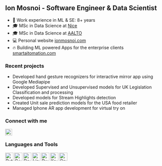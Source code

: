 ## Ion Mosnoi - Software Engineer & Data Scientist 

- :notebook: Work experience in ML & SE: 8+ years
- :mortar_board: MSc in Data Science at [Nice](https://www.hse.ru/ma/datasci/)
- :mortar_board: MSc in Data Science at [AALTO](https://www.hse.ru/ma/datasci/)
- :computer: Personal website [ionmosnoi.com](https://ionmosnoi.com)
- :fire: Building ML powered Apps for the enterprise clients [smartaitomation.com](smartaitomation.com/)

### Recent projects

- Developed hand gesture recognizers for interactive mirror app using Google Mediapipe
- Developed Supervised and Unsupervised models for UK Legislation Classification and processing
- Developed models for Stream Highlights detection
- Created Unit sale prediction models for the USA food retailer
- Managed Iphone AR app development for virtual try on

### Connect with me

[<img align="left" alt="ion | LinkedIn" width="22px" src="https://upload.wikimedia.org/wikipedia/commons/thumb/c/c9/Linkedin.svg/1200px-Linkedin.svg.png" />][linkedin]
<br />

### Languages and Tools

<img align="left" alt="Python" title="Python" width="26px" src="https://upload.wikimedia.org/wikipedia/commons/thumb/c/c3/Python-logo-notext.svg/1200px-Python-logo-notext.svg.png" />
<img align="left" alt="C++" title="C++" width="26px" src="https://upload.wikimedia.org/wikipedia/commons/thumb/1/18/ISO_C%2B%2B_Logo.svg/306px-ISO_C%2B%2B_Logo.svg.png" />
<img align="left" alt="Docker" title="Docker" width="26px" src="https://cdn.worldvectorlogo.com/logos/docker.svg" />
<img align="left" alt="Linux" title="Linux" width="26px" src="https://upload.wikimedia.org/wikipedia/commons/thumb/3/35/Tux.svg/1200px-Tux.svg.png" />
<img align="left" alt="PyTorch" title="PyTorch" width="26px" src="https://seeklogo.com/images/P/pytorch-logo-84F95D0AF5-seeklogo.com.png" />
<img align="left" alt="Keras" title="Keras" width="26px" src="https://upload.wikimedia.org/wikipedia/commons/thumb/a/ae/Keras_logo.svg/1200px-Keras_logo.svg.png" />
<img align="left" alt="OpenCV" title="OpenCV" width="26px" src="https://upload.wikimedia.org/wikipedia/commons/3/32/OpenCV_Logo_with_text_svg_version.svg" />

<br />


[linkedin]: https://www.linkedin.com/in/ion-mosnoi

